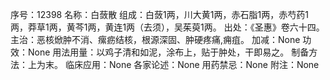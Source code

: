 序号：12398
名称：白蔹散
组成：白蔹1两，川大黄1两，赤石脂1两，赤芍药1两，莽草1两，黄芩1两，黄连1两（去须），吴茱萸1两。
出处：《圣惠》卷六十四。
主治：恶核焮肿不消、瘰疬结核，根源深固、肿硬疼痛,痈疽。
加减：None
功效：None
用法用量：以鸡子清和如泥，涂布上，贴于肿处，干即易之。
制备方法：上为末。
临床应用：None
各家论述：None
用药禁忌：None
附注：None
